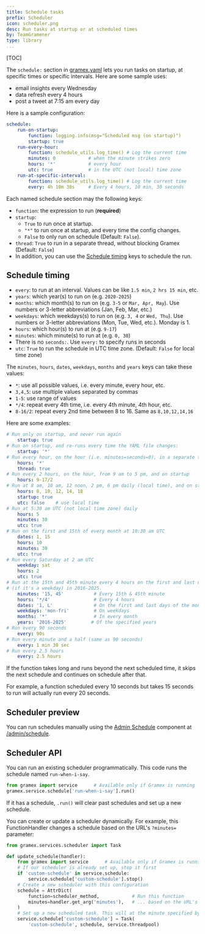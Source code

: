 ```yaml
---
title: Schedule tasks
prefix: Scheduler
icon: scheduler.png
desc: Run tasks at startup or at scheduled times
by: TeamGramener
type: library
...
```


[TOC]

The `schedule:` section in [gramex.yaml](gramex.yaml.source) lets you run tasks on
startup, at specific times or specific intervals. Here are some sample uses:

- email insights every Wednesday
- data refresh every 4 hours
- post a tweet at 7:15 am every day

Here is a sample configuration:

```yaml
schedule:
    run-on-startup:
        function: logging.info(msg="Scheduled msg (on startup)")
        startup: true
    run-every-hour:
        function: schedule_utils.log_time() # Log the current time
        minutes: 0            # when the minute strikes zero
        hours: '*'            # every hour
        utc: true             # in the UTC (not local) time zone
    run-at-specific-interval:
        function: schedule_utils.log_time() # Log the current time
        every: 4h 10m 30s     # Every 4 hours, 10 min, 30 seconds
```

Each named schedule section may the following keys:

- `function`: the expression to run (**required**)
- `startup`:
  - `True` to run once at startup.
  - `"*"` to run once at startup, and every time the config changes.
  - `False` to only run on schedule (Default: `False`).
- `thread`: `True` to run in a separate thread, without blocking Gramex (Default: `False`)
- In addition, you can use the [Schedule timing](#schedule-timing) keys to schedule the run.


## Schedule timing

- `every`: to run at an interval. Values can be like `1.5 min`, `2 hrs 15 min`, etc.
- `years`: which year(s) to run on (e.g. `2020-2025`)
- `months`: which month(s) to run on (e.g. `3-5` or `Mar, Apr, May`). Use numbers or 3-letter abbreviations (Jan, Feb, Mar, etc.)
- `weekdays`: which weekdays(s) to run on (e.g. `3, 4` or `Wed, Thu`). Use numbers or 3-letter abbreviations (Mon, Tue, Wed, etc.). Monday is 1.
- `hours`: which hour(s) to run at (e.g. `9-17`)
- `minutes`: which minute(s) to run at (e.g. `0, 30`)
- There is no `seconds:`. Use `every:` to specify runs in seconds
- `utc`: `True` to run the schedule in UTC time zone. (Default: `False` for local time zone)

The `minutes`, `hours`, `dates`, `weekdays`, `months` and `years` keys can take these values:

- `*`: use all possible values, i.e. every minute, every hour, etc.
- `3,4,5`: use multiple values separated by commas
- `1-5`: use range of values
- `*/4`: repeat every 4th time, i.e. every 4th minute, 4th hour, etc.
- `8-16/2`: repeat every 2nd time between 8 to 16. Same as `8,10,12,14,16`

Here are some examples:

```yaml
# Run only on startup, and never run again
    startup: true
# Run on startup, and re-runs every time the YAML file changes:
    startup: '*'
# Run every hour, on the hour (i.e. minutes=seconds=0), in a separate thread:
    hours: '*'
    thread: true
# Run every 2 hours, on the hour, from 9 am to 5 pm, and on startup
    hours: 9-17/2
# Run at 8 am, 10 am, 12 noon, 2 pm, 6 pm daily (local time), and on startup
    hours: 8, 10, 12, 14, 18
    startup: true
    utc: false    # use local time
# Run at 5:30 am UTC (not local time zone) daily
    hours: 5
    minutes: 30
    utc: true
# Run on the first and 15th of every month at 10:30 am UTC
    dates: 1, 15
    hours: 10
    minutes: 30
    utc: true
# Run every Saturday at 2 am UTC
    weekday: sat
    hours: 2
    utc: true
# Run at the 15th and 45th minute every 4 hours on the first and last day of the month
# (if it's a weekday) in 2016-2025.
    minutes: '15, 45'           # Every 15th & 45th minute
    hours: '*/4'                # Every 4 hours
    dates: '1, L'               # On the first and last days of the month
    weekdays: 'mon-fri'         # On weekdays
    months: '*'                 # In every month
    years: '2016-2025'         # Of the specified years
# Run every 90 seconds
    every: 90s
# Run every minute and a half (same as 90 seconds)
    every: 1 min 30 sec
# Run every 2.5 hours
    every: 2.5 hours
```

If the function takes long and runs beyond the next scheduled time, it skips the next schedule
and continues on schedule after that.

For example, a function scheduled every 10 seconds but takes 15 seconds to run will actually run
every 20 seconds.

## Scheduler preview

You can run schedules manually using the
[Admin Schedule](../admin/#admin-schedule) component at
[/admin/schedule](../admin/admin/schedule).


## Scheduler API

You can run an existing scheduler programmatically. This code runs the schedule
named `run-when-i-say`.

```python
from gramex import service      # Available only if Gramex is running
gramex.service.schedule['run-when-i-say'].run()
```

If it has a schedule, `.run()` will clear past schedules and set up a new
schedule.

You can create or update a scheduler dynamically. For example, this
FunctionHandler changes a schedule based on the URL's `?minutes=` parameter:

```python
from gramex.services.scheduler import Task

def update_schedule(handler):
    from gramex import service      # Available only if Gramex is running
    # If our scheduler is already set up, stop it first
    if 'custom-schedule' in service.schedule:
        service.schedule['custom-schedule'].stop()
    # Create a new scheduler with this configuration
    schedule = AttrDict(
        function=scheduler_method,            # Run this function
        minutes=handler.get_arg('minutes'),   # ... based on the URL's ?minutes=
    )
    # Set up a new scheduled task. This will at the minute specified by ?minutes=
    service.schedule['custom-schedule'] = Task(
        'custom-schedule', schedule, service.threadpool)
```
